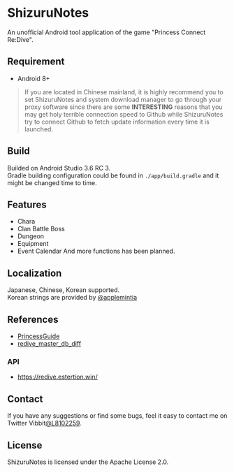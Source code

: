 # ShizuruNotes
An unofficial Android tool application of the game "Princess Connect Re:Dive".

## Requirement
* Android 8+  
> If you are located in Chinese mainland, it is highly recommend you to set ShizuruNotes and system download manager to go through your proxy software since there are some **INTERESTING** reasons that you may get holy terrible connection speed to Github while ShizuruNotes try to connect Github to fetch update information every time it is launched. 

## Build
Builded on Android Studio 3.6 RC 3.  
Gradle building configuration could be found in `./app/build.gradle` and it might be changed time to time.

## Features
* Chara 
* Clan Battle Boss 
* Dungeon 
* Equipment 
* Event Calendar 
And more functions has been planned. 

## Localization 
Japanese, Chinese, Korean supported.  
Korean strings are provided by [@applemintia](https://twitter.com/_applemintia) 

## References 
* [PrincessGuide](https://github.com/superk589/PrincessGuide) 
* [redive_master_db_diff](https://github.com/esterTion/redive_master_db_diff) 

### API
* https://redive.estertion.win/

## Contact
If you have any suggestions or find some bugs, feel it easy to contact me on Twitter Vibbit[@L8102259](https://twitter.com/L8102259). 

## License 
ShizuruNotes is licensed under the Apache License 2.0. 
